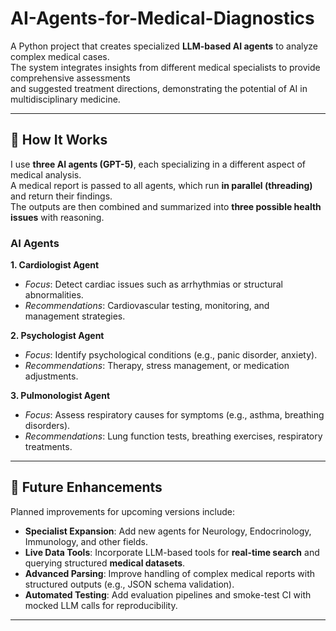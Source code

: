 # AI-Agents-for-Medical-Diagnostics

A Python project that creates specialized **LLM-based AI agents** to analyze complex medical cases.  
The system integrates insights from different medical specialists to provide comprehensive assessments  
and suggested treatment directions, demonstrating the potential of AI in multidisciplinary medicine.

---

## 🚀 How It Works

I use **three AI agents (GPT-5)**, each specializing in a different aspect of medical analysis.  
A medical report is passed to all agents, which run **in parallel (threading)** and return their findings.  
The outputs are then combined and summarized into **three possible health issues** with reasoning.

### AI Agents

**1. Cardiologist Agent**  
- *Focus*: Detect cardiac issues such as arrhythmias or structural abnormalities.  
- *Recommendations*: Cardiovascular testing, monitoring, and management strategies.  

**2. Psychologist Agent**  
- *Focus*: Identify psychological conditions (e.g., panic disorder, anxiety).  
- *Recommendations*: Therapy, stress management, or medication adjustments.  

**3. Pulmonologist Agent**  
- *Focus*: Assess respiratory causes for symptoms (e.g., asthma, breathing disorders).  
- *Recommendations*: Lung function tests, breathing exercises, respiratory treatments.  

---

## 🔮 Future Enhancements

Planned improvements for upcoming versions include:

- **Specialist Expansion**: Add new agents for Neurology, Endocrinology, Immunology, and other fields.  
- **Live Data Tools**: Incorporate LLM-based tools for **real-time search** and querying structured **medical datasets**.  
- **Advanced Parsing**: Improve handling of complex medical reports with structured outputs (e.g., JSON schema validation).  
- **Automated Testing**: Add evaluation pipelines and smoke-test CI with mocked LLM calls for reproducibility.  
---

